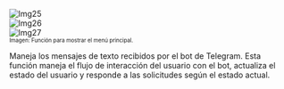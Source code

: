![Img25](/img/bot/img25.png)\
![Img26](/img/bot/img26.png)\
![Img27](/img/bot/img27.png)\
<sub><sup>Imagen: Función para mostrar el menú principal.</sup></sub>

Maneja los mensajes de texto recibidos por el bot de Telegram. Esta función maneja el flujo de interacción del usuario con el bot, actualiza el estado del usuario y responde a las solicitudes según el estado actual.